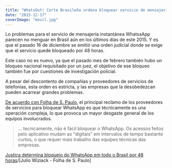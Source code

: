 ```yaml
---
title: "WhatsOut! Corte Brasileña ordena bloquear servicio de mensajería WhatsApp por 48 horas"
date: "2015-12-17"
coverImage: "movil.jpg"
---
```


Lo problemas para el servicio de mensajería instantánea WhatssApp parecen no menguar en Brasil aún en los últimos días de este 2015. Y es que el pasado 16 de diciembre se emitió una orden judicial donde se exige que el servicio quede bloqueado por 48 horas.

Este caso no es nuevo, ya que el pasado mes de febrero también hubo un bloqueo nacional requisitado por un juez, el objetivo de ese bloqueo también fue por cuestiones de investigación policial.

A pesar del descontento de compañías y proveedores de servicios de telefonías, esta orden es estricta, y las empresas que la desobedezcan pueden acarrear grandes problemas.

[De acuerdo con Folha de S. Paulo](http://m.folha.uol.com.br/mercado/2015/12/1719934-justica-determina-bloqueio-do-whatsapp-em-todo-brasil-por-48-horas.shtml?mobile), el principal reclamo de los proveedores de servicios para bloquear WhatsApp es que técnicamente es una operación compleja, lo que provoca un mayor desgaste general de los equipos involucrados.

> ... tecnicamente, não é fácil bloquear o WhatsApp. Os acessos feitos pelo aplicativo mudam as "digitais" em intervalos de tempo bastante curtos, o que requer mais trabalho das equipes técnicas das empresas.

[Justiça determina bloqueio do WhatsApp em todo o Brasil por 48 horas](http://m.folha.uol.com.br/mercado/2015/12/1719934-justica-determina-bloqueio-do-whatsapp-em-todo-brasil-por-48-horas.shtml?mobile)/\[Julio Wiziack - Folha de S. Paulo\]
